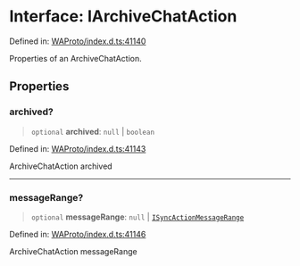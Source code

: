 # Interface: IArchiveChatAction

Defined in: [WAProto/index.d.ts:41140](https://github.com/Fokusdotid/Baileys/blob/acae94a55f1d32612d8d312d52b001d93f2ac5e2/WAProto/index.d.ts#L41140)

Properties of an ArchiveChatAction.

## Properties

### archived?

> `optional` **archived**: `null` \| `boolean`

Defined in: [WAProto/index.d.ts:41143](https://github.com/Fokusdotid/Baileys/blob/acae94a55f1d32612d8d312d52b001d93f2ac5e2/WAProto/index.d.ts#L41143)

ArchiveChatAction archived

***

### messageRange?

> `optional` **messageRange**: `null` \| [`ISyncActionMessageRange`](ISyncActionMessageRange.md)

Defined in: [WAProto/index.d.ts:41146](https://github.com/Fokusdotid/Baileys/blob/acae94a55f1d32612d8d312d52b001d93f2ac5e2/WAProto/index.d.ts#L41146)

ArchiveChatAction messageRange

